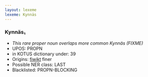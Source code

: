 ```yaml
---
layout: lexeme
lexeme: Kynnäs
---
```


###  Kynnäs₁

* _This rare proper noun overlaps more common *Kynnäs* (FIXME)_
* UPOS:  PROPN
* in KOTUS dictionary under:  39
* Origins: [fiwikt](https://fi.wiktionary.org/wiki/Kynnäs) finer 
* Possible NER class:  LAST
* Blacklisted:  PROPN-BLOCKING

